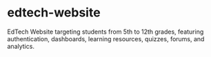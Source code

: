 # edtech-website
EdTech Website targeting students from 5th to 12th grades, featuring authentication, dashboards, learning resources, quizzes, forums, and analytics.

